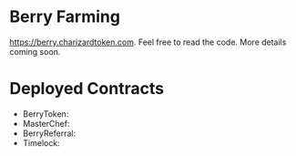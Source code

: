# Berry Farming
https://berry.charizardtoken.com. Feel free to read the code. More details coming soon.

# Deployed Contracts

- BerryToken: [](https://bscscan.com/address/)
- MasterChef: [](https://bscscan.com/address/)
- BerryReferral: [](https://bscscan.com/address/)
- Timelock: [](https://bscscan.com/address/)
